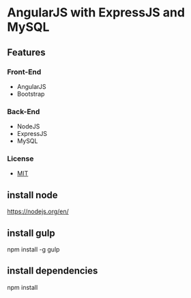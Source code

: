 AngularJS with ExpressJS and MySQL
=====

## Features

### Front-End

- AngularJS
- Bootstrap

### Back-End

- NodeJS
- ExpressJS
- MySQL

### License
- [MIT](http://opensource.org/licenses/MIT)

## install node 
https://nodejs.org/en/
## install gulp
npm install -g gulp
## install dependencies
npm install


